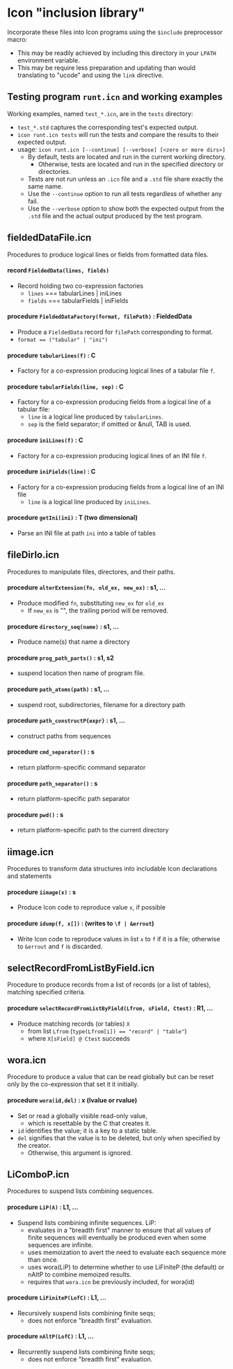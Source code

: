 # Icon "inclusion library"

Incorporate these files into Icon programs using the `$include` preprocessor macro:

- This may be readily achieved by including this directory
  in your `LPATH` environment variable.
- This may be require less preparation and updating than would translating
  to "ucode" and using the `link` directive.

## Testing program `runt.icn` and working examples

Working examples, named `test_*.icn`, are in the `tests` directory:

- `test_*.std` captures the corresponding test's expected output.
- `icon runt.icn tests` will run the tests and compare the results to
   their expected output.
- usage: `icon runt.icn [--continue] [--verbose] [<zero or more dirs>]`
  - By default, tests are located and run in the current working directory.
    - Otherwise, tests are located and run in the specified directory or directories.
  - Tests are not run unless an `.icn` file and a `.std` file share exactly
    the same name.
  - Use the `--continue` option to run all tests regardless of whether any fail.
  - Use the `--verbose` option to show both the expected output
    from the `.std` file and the actual output produced by the test program.

## fieldedDataFile.icn

Procedures to produce logical lines or fields from formatted data files.

#### record `FieldedData(lines, fields)`
  - Record holding two co-expression factories
    - `lines` === tabularLines | iniLines
    - `fields` === tabularFields | iniFields
#### procedure `FieldedDataFactory(format, filePath)` : FieldedData
  - Produce a `FieldedData` record for `filePath` corresponding to format.
  - `format == ("tabular" | "ini")`
#### procedure `tabularLines(f)` : C
  - Factory for a co-expression producing logical lines of a tabular file `f`.
#### procedure `tabularFields(line, sep)` : C
  - Factory for a co-expression producing fields from a logical line of a tabular file:
    - `line` is a logical line produced by `tabularLines`.
    - `sep` is the field separator; if omitted or &null, TAB is used.
#### procedure `iniLines(f)` : C
  - Factory for a co-expression producing logical lines of an INI file `f`.
#### procedure `iniFields(line)` : C
  - Factory for a co-expression producing fields from a logical line of an INI file
    - `line` is a logical line produced by `iniLines`.
#### procedure `getIni(ini)` : T (two dimensional)
  - Parse an INI file at path `ini` into a table of tables

## fileDirIo.icn

Procedures to manipulate files, directores, and their paths.

#### procedure `alterExtension(fn, old_ex, new_ex)` : s1, ...
  - Produce modified `fn`, substituting `new_ex` for `old_ex`
    - If `new_ex` is "", the trailing period will be removed.

#### procedure `directory_seq(name)` : s1, ...
  - Produce name(s) that name a directory

#### procedure `prog_path_parts()` : s1, s2
  - suspend location then name of program file.

#### procedure `path_atoms(path)` : s1, ...
  - suspend root, subdirectories, filename for a directory path

#### procedure `path_constructP{expr}` : s1, ...
  - construct paths from sequences

#### procedure `cmd_separator()` : s
  - return platform-specific command separator

#### procedure `path_separator()` : s
  - return platform-specific path separator

#### procedure `pwd()` : s
  - return platform-specific path to the current directory

## iimage.icn

Procedures to transform data structures into includable Icon declarations and statements

#### procedure `iimage(x)` : s
  - Produce Icon code to reproduce value `x`, if possible
#### procedure `idump(f, x[])` : (writes to `\f | &errout`)
  - Write Icon code to reproduce values in list `x` to `f` if it is a file;
    otherwise to `&errout` and `f` is discarded.

## selectRecordFromListByField.icn

Procedure to produce records from a list of records (or a list of tables), matching specified criteria.

#### procedure `selectRecordFromListByField(Lfrom, sField, Ctest)` : R1, ...
  - Produce matching records (or tables) `X`
    - from list `Lfrom` (`type(Lfrom[i]) == "record" | "table"`)
    - where `X[sField] @ Ctest` succeeds

## wora.icn

Procedure to produce a value that can be read globally but can be reset only by the co-expression that set it it initially.

#### procedure `wora(id,del)` : x (lvalue or rvalue)
  - Set or read a globally visible read-only value,
    - which is resettable by the C that creates it.
  - `id` identifies the value; it is a key to a static table.
  - `del` signifies that the value is to be deleted, but only when specified by the creator.
    - Otherwise, this argument is ignored.

## LiComboP.icn

Procedures to suspend lists combining sequences.

#### procedure `LiP(A)` : L1, ...
  - Suspend lists combining infinite sequences. LiP:
    - evaluates in a "breadth first" manner to ensure that all values of finite
      sequences will eventually be produced even when some sequences are infinite.
    - uses memoization to avert the need to evaluate each sequence more than once.
    - uses wora(LiP) to determine whether to use LiFiniteP
      (the default) or nAltP to combine memoized results.
    - requires that `wora.icn` be previously included, for wora(id)
#### procedure `LiFiniteP(LofC)` : L1, ...
  - Recursively suspend lists combining finite seqs;
    - does not enforce "breadth first" evaluation.
#### procedure `nAltP(LofC)` : L1, ...
  - Recurrently suspend lists combining finite seqs;
    - does not enforce "breadth first" evaluation.
